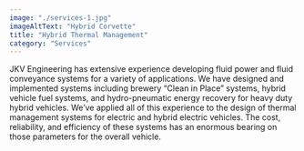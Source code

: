 ```yaml
---
image: "./services-1.jpg"
imageAltText: "Hybrid Corvette"
title: "Hybrid Thermal Management"
category: "Services"
---
```


JKV Engineering has extensive experience developing fluid power and fluid conveyance systems for a variety of applications. We have designed and implemented systems including brewery “Clean in Place” systems, hybrid vehicle fuel systems, and hydro-pneumatic energy recovery for heavy duty hybrid vehicles. We’ve applied all of this experience to the design of thermal management systems for electric and hybrid electric vehicles. The cost, reliability, and efficiency of these systems has an enormous bearing on those parameters for the overall vehicle.